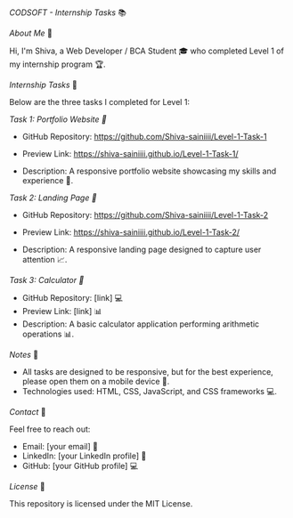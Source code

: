 *_CODSOFT - Internship Tasks_* 📚


*_About Me_* 👋


Hi, I'm Shiva, a Web Developer / BCA Student 🎓 who completed Level 1 of my internship program 🏆.


*_Internship Tasks_* 📝


Below are the three tasks I completed for Level 1:


*Task 1: Portfolio Website 📄*

- GitHub Repository:
  https://github.com/Shiva-sainiiii/Level-1-Task-1
  
- Preview Link:
   https://shiva-sainiiii.github.io/Level-1-Task-1/
  
- Description: A responsive portfolio website showcasing my skills and experience 💼.


*Task 2: Landing Page 🛬*

- GitHub Repository:
  https://github.com/Shiva-sainiiii/Level-1-Task-2
  
- Preview Link: https://shiva-sainiiii.github.io/Level-1-Task-2/

- Description: A responsive landing page designed to capture user attention 📈.


*Task 3: Calculator 🤔*

- GitHub Repository: [link] 💻
- Preview Link: [link] 📊
- Description: A basic calculator application performing arithmetic operations 📊.


*_Notes_* 📝


- All tasks are designed to be responsive, but for the best experience, please open them on a mobile device 📱.
- Technologies used: HTML, CSS, JavaScript, and CSS frameworks 💻.


*_Contact_* 📲


Feel free to reach out:


- Email: [your email] 📧
- LinkedIn: [your LinkedIn profile] 💼
- GitHub: [your GitHub profile] 💻


*_License_* 📜


This repository is licensed under the MIT License.
